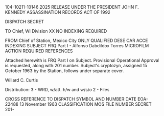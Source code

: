 104-10211-10146	 2025 RELEASE UNDER THE PRESIDENT JOHN F. KENNEDY ASSASSINATION RECORDS ACT OF 1992

DISPATCH	  SECRET

TO 	Chief, WI Division	XX	NO INDEXING REQUIRED

FROM	Chief of Station, Mexico City		ONLY QUALIFIED DESE
CAR ACCE INDEXING
SUBJECT	FRQ Part I - Alfonso Dabdildox Torres	MICROFILM
ACTION REQUIRED REFERENCES

Attached herewith is FRQ Part I on Subject. Provisional
Operational Approval is requested, along with 201 number. Subject's
cryptozyn, assigned 15 October 1963 by the Station, follows under
separate cover.

Willard C. Curtis

Distribution:
3 - WRD, w/att. h/w and w/s/o
2 - Files

CROSS REFERENCE TO	DISPATCH SYMBOL AND NUMBER	DATE
			EOA-22488	13 November 1963
			CLASSIFICATION	MOS FILE NUMBER
			SECRET		201-
